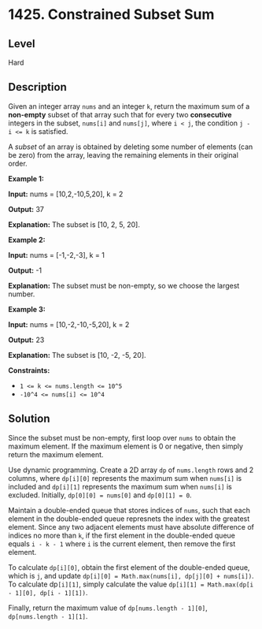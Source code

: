 # 1425. Constrained Subset Sum
## Level
Hard

## Description
Given an integer array `nums` and an integer `k`, return the maximum sum of a **non-empty** subset of that array such that for every two **consecutive** integers in the subset, `nums[i]` and `nums[j]`, where `i < j`, the condition `j - i <= k` is satisfied.

A *subset* of an array is obtained by deleting some number of elements (can be zero) from the array, leaving the remaining elements in their original order.

**Example 1:**

**Input:** nums = [10,2,-10,5,20], k = 2

**Output:** 37

**Explanation:** The subset is [10, 2, 5, 20].

**Example 2:**

**Input:** nums = [-1,-2,-3], k = 1

**Output:** -1

**Explanation:** The subset must be non-empty, so we choose the largest number.

**Example 3:**

**Input:** nums = [10,-2,-10,-5,20], k = 2

**Output:** 23

**Explanation:** The subset is [10, -2, -5, 20].

**Constraints:**

* `1 <= k <= nums.length <= 10^5`
* `-10^4 <= nums[i] <= 10^4`

## Solution
Since the subset must be non-empty, first loop over `nums` to obtain the maximum element. If the maximum element is 0 or negative, then simply return the maximum element.

Use dynamic programming. Create a 2D array `dp` of `nums.length` rows and 2 columns, where `dp[i][0]` represents the maximum sum when `nums[i]` is included and `dp[i][1]` represents the maximum sum when `nums[i]` is excluded. Initially, `dp[0][0] = nums[0]` and `dp[0][1] = 0`.

Maintain a double-ended queue that stores indices of `nums`, such that each element in the double-ended queue represnets the index with the greatest element. Since any two adjacent elements must have absolute difference of indices no more than `k`, if the first element in the double-ended queue equals `i - k - 1` where `i` is the current element, then remove the first element.

To calculate `dp[i][0]`, obtain the first element of the double-ended queue, which is `j`, and update `dp[i][0] = Math.max(nums[i], dp[j][0] + nums[i])`. To calculate dp`[i][1]`, simply calculate the value `dp[i][1] = Math.max(dp[i - 1][0], dp[i - 1][1])`.

Finally, return the maximum value of `dp[nums.length - 1][0]`, `dp[nums.length - 1][1]`.
